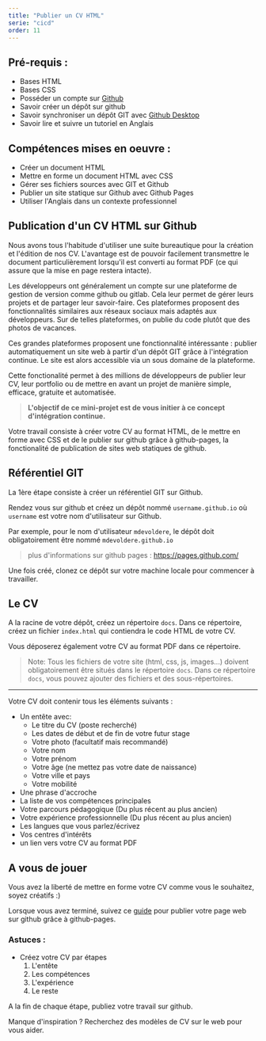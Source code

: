 ```yaml
---
title: "Publier un CV HTML"
serie: "cicd"
order: 11
---
```


## Pré-requis : 
- Bases HTML
- Bases CSS
- Posséder un compte sur [Github](https://github.com)
- Savoir créer un dépôt sur github
- Savoir synchroniser un dépôt GIT avec [Github Desktop](https://desktop.github.com)
- Savoir lire et suivre un tutoriel en Anglais

## Compétences mises en oeuvre : 
- Créer un document HTML
- Mettre en forme un document HTML avec CSS
- Gérer ses fichiers sources avec GIT et Github
- Publier un site statique sur Github avec Github Pages
- Utiliser l'Anglais dans un contexte professionnel


## Publication d'un CV HTML sur Github

Nous avons tous l'habitude d'utiliser une suite bureautique pour la création et l'édition de nos CV. L'avantage est de pouvoir facilement transmettre le document particulièrement lorsqu'il est converti au format PDF (ce qui assure que la mise en page restera intacte).

Les développeurs ont généralement un compte sur une plateforme de gestion de version comme github ou gitlab. Cela leur permet de gérer leurs projets et de partager leur savoir-faire. Ces plateformes proposent des fonctionnalités similaires aux réseaux sociaux mais adaptés aux développeurs. Sur de telles plateformes, on publie du code plutôt que des photos de vacances.

Ces grandes plateformes proposent une fonctionnalité intéressante : publier automatiquement un site web à partir d'un dépôt GIT grâce à l'intégration continue. Le site est alors accessible via un sous domaine de la plateforme.

Cette fonctionalité permet à des millions de développeurs de publier leur CV, leur portfolio ou de mettre en avant un projet de manière simple, efficace, gratuite et automatisée.

> **L'objectif de ce mini-projet est de vous initier à ce concept d'intégration continue.**

Votre travail consiste à créer votre CV au format HTML, de le mettre en forme avec CSS et de le publier sur github grâce à github-pages, la fonctionalité de publication de sites web statiques de github. 


## Référentiel GIT 

La 1ère étape consiste à créer un référentiel GIT sur Github.

Rendez vous sur github et créez un dépôt nommé `username.github.io` où `username` est votre nom d'utilisateur sur Github.

Par exemple, pour le nom d'utilisateur `mdevoldere`, le dépôt doit obligatoirement être nommé `mdevoldere.github.io`

> plus d'informations sur github pages : https://pages.github.com/ 

Une fois créé, clonez ce dépôt sur votre machine locale pour commencer à travailler.


## Le CV 

A la racine de votre dépôt, créez un répertoire `docs`.
Dans ce répertoire, créez un fichier `index.html` qui contiendra le code HTML de votre CV.

Vous déposerez également votre CV au format PDF dans ce répertoire.

> Note: Tous les fichiers de votre site (html, css, js, images...) doivent obligatoirement être situés dans le répertoire `docs`. Dans ce répertoire `docs`, vous pouvez ajouter des fichiers et des sous-répertoires.

---

Votre CV doit contenir tous les éléments suivants :

- Un entête avec: 
    - Le titre du CV (poste recherché)
    - Les dates de début et de fin de votre futur stage
    - Votre photo (facultatif mais recommandé)
    - Votre nom
    - Votre prénom 
    - Votre âge (ne mettez pas votre date de naissance)
    - Votre ville et pays
    - Votre mobilité 
- Une phrase d'accroche 
- La liste de vos compétences principales
- Votre parcours pédagogique (Du plus récent au plus ancien)
- Votre expérience professionnelle (Du plus récent au plus ancien)
- Les langues que vous parlez/écrivez
- Vos centres d'intérêts
- un lien vers votre CV au format PDF


## A vous de jouer 

Vous avez la liberté de mettre en forme votre CV comme vous le souhaitez, soyez créatifs :)

Lorsque vous avez terminé, suivez ce [guide](https://guides.github.com/features/pages/) pour publier votre page web sur github grâce à github-pages.


### Astuces :

- Créez votre CV par étapes
    1. L'entête
    2. Les compétences
    3. L'expérience
    4. Le reste

A la fin de chaque étape, publiez votre travail sur github.

Manque d'inspiration ? Recherchez des modèles de CV sur le web pour vous aider.
